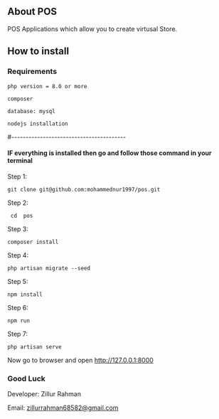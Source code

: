 ## About POS

POS Applications which allow you to create virtusal Store.

## How to install

### Requirements 
`` php version = 8.0 or more ``

`` composer ``

`` database: mysql ``

`` nodejs installation ``

#----------------------------------------
#### IF everything is installed then go and follow those command in your terminal


Step 1:

`` git clone git@github.com:mohammednur1997/pos.git ``

Step 2:

`` cd  pos``

Step 3:

`` composer install ``

Step 4:

`` php artisan migrate --seed ``

Step 5:

`` npm install ``

Step 6:

`` npm run  ``

Step 7:

`` php artisan serve ``

Now go to browser and open http://127.0.0.1:8000

### Good Luck

Developer: Zillur Rahman

Email: zillurrahman68582@gmail.com
